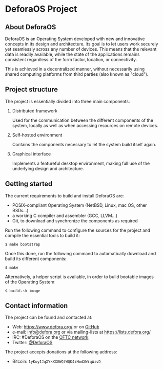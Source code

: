 DeforaOS Project
================

About DeforaOS
--------------

DeforaOS is an Operating System developed with new and innovative concepts in
its design and architecture. Its goal is to let users work securely yet
seamlessly across any number of devices. This means that the relevant data is
readily available, while the state of the applications remains consistent
regardless of the form factor, location, or connectivity.

This is achieved in a decentralized manner, without necessarily using shared
computing platforms from third parties (also known as "cloud").

Project structure
-----------------

The project is essentially divided into three main components:

1. Distributed framework

   Used for the communication between the different components of the system,
   locally as well as when accessing resources on remote devices.

2. Self-hosted environment

   Contains the components necessary to let the system build itself again.

3. Graphical interface

   Implements a featureful desktop environment, making full use of the
   underlying design and architecture.

Getting started
---------------

The current requirements to build and install DeforaOS are:

* POSIX-compliant Operating System (NetBSD, Linux, mac OS, other BSDs...)
* a working C compiler and assembler (GCC, LLVM...)
* Git, to download and synchronize the components as required

Run the following command to configure the sources for the project and compile
the essential tools to build it:

    $ make bootstrap

Once this done, run the following command to automatically download and build
its different components:

    $ make


Alternatively, a helper script is available, in order to build bootable images
of the Operating System:

    $ build.sh image

Contact information
-------------------

The project can be found and contacted at:

* Web:     https://www.defora.org/ or on [GitHub](https://github.com/DeforaOS)
* e-mail:  info@defora.org or via mailing-lists at https://lists.defora.org/
* IRC:     #DeforaOS on the [OFTC network](https://www.oftc.net/)
* Twitter: [@DeforaOS](https://twitter.com/DeforaOS)

The project accepts donations at the following address:

* Bitcoin: `1yKwy1JqXYkXX8WQtWQK4iHodXWiqWivD`

